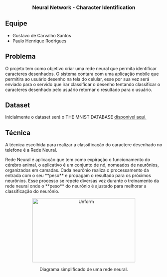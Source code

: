 <h3 align="center"> Neural Network - Character Identification </h3>

## Equipe
 - Gustavo de Carvalho Santos
 - Paulo Henrique Rodrigues

## Problema
<p>O projeto tem como objetivo criar uma rede neural que permita identificar caracteres desenhados. O sistema contara com uma aplicação mobile que permitira ao usuário desenho na tela do celular, esse por sua vez será enviado para o servido que irar classificar o desenho tentando classificar o caracteres desenhado pelo usuário retornar o resultado para o usuário.</p>

## Dataset
Inicialmente o dataset será o THE MNIST DATABASE [disponível aqui.](http://yann.lecun.com/exdb/mnist/)

## Técnica
<p>
A técnica escolhida para realizar a classificação do caractere desenhado no telefone é a Rede Neural. 
</p>
<p>
Rede Neural é aplicação que tem como expiração o funcionamento do cérebro animal, o aplicativo é um conjunto de nó, nomeados de neurônios, organizados em camadas. Cada  neurônio realiza o processamento da entrada com o seu **peso** e propagam o resultado para os próximos neurônios. Esse processo se repete diversas vez durante o treinamento da rede neural onde o **peso** do neurônio é ajustado para melhorar a classificação do neurônio.
</p>
<p align="center">
  <img src="https://upload.wikimedia.org/wikipedia/commons/thumb/3/3c/Neuralnetwork.png/330px-Neuralnetwork.png" height="206" width="330" alt="Unform" />
</p>

<p align="center">
Diagrama simplificado de uma rede neural. 
</p>
